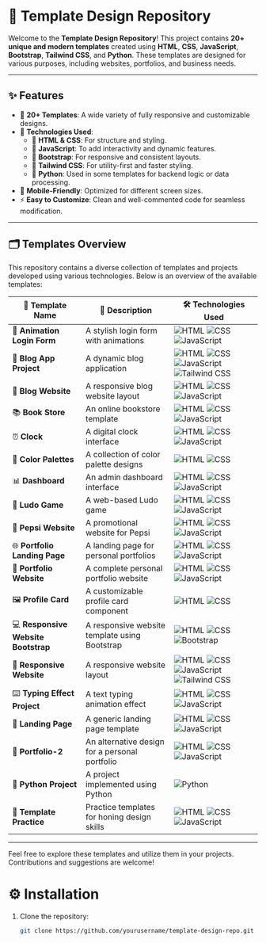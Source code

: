  # 🌟 Template Design Repository 

Welcome to the **Template Design Repository**! This project contains **20+ unique and modern templates** created using **HTML**, **CSS**, **JavaScript**, **Bootstrap**, **Tailwind CSS**, and **Python**. These templates are designed for various purposes, including websites, portfolios, and business needs.

---

## ✨ Features

- 🔖 **20+ Templates**: A wide variety of fully responsive and customizable designs.
- 🚀 **Technologies Used**:
  - 📝 **HTML & CSS**: For structure and styling.
  - 🎨 **JavaScript**: To add interactivity and dynamic features.
  - 📏 **Bootstrap**: For responsive and consistent layouts.
  - 💨 **Tailwind CSS**: For utility-first and faster styling.
  - 🐍 **Python**: Used in some templates for backend logic or data processing.
- 📱 **Mobile-Friendly**: Optimized for different screen sizes.
- ⚡ **Easy to Customize**: Clean and well-commented code for seamless modification.

---
## 🗂️ Templates Overview

This repository contains a diverse collection of templates and projects developed using various technologies. Below is an overview of the available templates:

| 🌟 **Template Name**            | 📝 **Description**                                     | 🛠️ **Technologies Used**        |
|--------------------------------|---------------------------------------------------------|----------------------------------|
| 🎨 **Animation Login Form**    | A stylish login form with animations                   | ![HTML](https://img.shields.io/badge/-HTML-E34F26?logo=html5&logoColor=white) ![CSS](https://img.shields.io/badge/-CSS-1572B6?logo=css3&logoColor=white) ![JavaScript](https://img.shields.io/badge/-JavaScript-F7DF1E?logo=javascript&logoColor=black) |
| 📝 **Blog App Project**        | A dynamic blog application                             | ![HTML](https://img.shields.io/badge/-HTML-E34F26?logo=html5&logoColor=white) ![CSS](https://img.shields.io/badge/-CSS-1572B6?logo=css3&logoColor=white) ![JavaScript](https://img.shields.io/badge/-JavaScript-F7DF1E?logo=javascript&logoColor=black) ![Tailwind CSS](https://img.shields.io/badge/-Tailwind%20CSS-06B6D4?logo=tailwindcss&logoColor=white) |
| 📰 **Blog Website**            | A responsive blog website layout                       | ![HTML](https://img.shields.io/badge/-HTML-E34F26?logo=html5&logoColor=white) ![CSS](https://img.shields.io/badge/-CSS-1572B6?logo=css3&logoColor=white) ![JavaScript](https://img.shields.io/badge/-JavaScript-F7DF1E?logo=javascript&logoColor=black) |
| 📚 **Book Store**              | An online bookstore template                           | ![HTML](https://img.shields.io/badge/-HTML-E34F26?logo=html5&logoColor=white) ![CSS](https://img.shields.io/badge/-CSS-1572B6?logo=css3&logoColor=white) ![JavaScript](https://img.shields.io/badge/-JavaScript-F7DF1E?logo=javascript&logoColor=black) |
| ⏰ **Clock**                   | A digital clock interface                              | ![HTML](https://img.shields.io/badge/-HTML-E34F26?logo=html5&logoColor=white) ![CSS](https://img.shields.io/badge/-CSS-1572B6?logo=css3&logoColor=white) ![JavaScript](https://img.shields.io/badge/-JavaScript-F7DF1E?logo=javascript&logoColor=black) |
| 🎨 **Color Palettes**          | A collection of color palette designs                  | ![HTML](https://img.shields.io/badge/-HTML-E34F26?logo=html5&logoColor=white) ![CSS](https://img.shields.io/badge/-CSS-1572B6?logo=css3&logoColor=white) |
| 📊 **Dashboard**               | An admin dashboard interface                           | ![HTML](https://img.shields.io/badge/-HTML-E34F26?logo=html5&logoColor=white) ![CSS](https://img.shields.io/badge/-CSS-1572B6?logo=css3&logoColor=white) ![JavaScript](https://img.shields.io/badge/-JavaScript-F7DF1E?logo=javascript&logoColor=black) |
| 🎲 **Ludo Game**               | A web-based Ludo game                                  | ![HTML](https://img.shields.io/badge/-HTML-E34F26?logo=html5&logoColor=white) ![CSS](https://img.shields.io/badge/-CSS-1572B6?logo=css3&logoColor=white) ![JavaScript](https://img.shields.io/badge/-JavaScript-F7DF1E?logo=javascript&logoColor=black) |
| 🥤 **Pepsi Website**           | A promotional website for Pepsi                        | ![HTML](https://img.shields.io/badge/-HTML-E34F26?logo=html5&logoColor=white) ![CSS](https://img.shields.io/badge/-CSS-1572B6?logo=css3&logoColor=white) ![JavaScript](https://img.shields.io/badge/-JavaScript-F7DF1E?logo=javascript&logoColor=black) |
| 🌐 **Portfolio Landing Page**  | A landing page for personal portfolios                 | ![HTML](https://img.shields.io/badge/-HTML-E34F26?logo=html5&logoColor=white) ![CSS](https://img.shields.io/badge/-CSS-1572B6?logo=css3&logoColor=white) ![JavaScript](https://img.shields.io/badge/-JavaScript-F7DF1E?logo=javascript&logoColor=black) |
| 💼 **Portfolio Website**       | A complete personal portfolio website                  | ![HTML](https://img.shields.io/badge/-HTML-E34F26?logo=html5&logoColor=white) ![CSS](https://img.shields.io/badge/-CSS-1572B6?logo=css3&logoColor=white) ![JavaScript](https://img.shields.io/badge/-JavaScript-F7DF1E?logo=javascript&logoColor=black) |
| 🖼️ **Profile Card**            | A customizable profile card component                  | ![HTML](https://img.shields.io/badge/-HTML-E34F26?logo=html5&logoColor=white) ![CSS](https://img.shields.io/badge/-CSS-1572B6?logo=css3&logoColor=white) |
| 💻 **Responsive Website Bootstrap** | A responsive website template using Bootstrap       | ![HTML](https://img.shields.io/badge/-HTML-E34F26?logo=html5&logoColor=white) ![CSS](https://img.shields.io/badge/-CSS-1572B6?logo=css3&logoColor=white) ![Bootstrap](https://img.shields.io/badge/-Bootstrap-7952B3?logo=bootstrap&logoColor=white) |
| 📱 **Responsive Website**      | A responsive website layout                            | ![HTML](https://img.shields.io/badge/-HTML-E34F26?logo=html5&logoColor=white) ![CSS](https://img.shields.io/badge/-CSS-1572B6?logo=css3&logoColor=white) ![JavaScript](https://img.shields.io/badge/-JavaScript-F7DF1E?logo=javascript&logoColor=black) ![Tailwind CSS](https://img.shields.io/badge/-Tailwind%20CSS-06B6D4?logo=tailwindcss&logoColor=white) |
| ⌨️ **Typing Effect Project**   | A text typing animation effect                         | ![HTML](https://img.shields.io/badge/-HTML-E34F26?logo=html5&logoColor=white) ![CSS](https://img.shields.io/badge/-CSS-1572B6?logo=css3&logoColor=white) ![JavaScript](https://img.shields.io/badge/-JavaScript-F7DF1E?logo=javascript&logoColor=black) |
| 🚀 **Landing Page**            | A generic landing page template                        | ![HTML](https://img.shields.io/badge/-HTML-E34F26?logo=html5&logoColor=white) ![CSS](https://img.shields.io/badge/-CSS-1572B6?logo=css3&logoColor=white) ![JavaScript](https://img.shields.io/badge/-JavaScript-F7DF1E?logo=javascript&logoColor=black) |
| 🎨 **Portfolio-2**             | An alternative design for a personal portfolio         | ![HTML](https://img.shields.io/badge/-HTML-E34F26?logo=html5&logoColor=white) ![CSS](https://img.shields.io/badge/-CSS-1572B6?logo=css3&logoColor=white) ![JavaScript](https://img.shields.io/badge/-JavaScript-F7DF1E?logo=javascript&logoColor=black) |
| 🐍 **Python Project**          | A project implemented using Python                     | ![Python](https://img.shields.io/badge/-Python-3776AB?logo=python&logoColor=white) |
| 🧪 **Template Practice**       | Practice templates for honing design skills            | ![HTML](https://img.shields.io/badge/-HTML-E34F26?logo=html5&logoColor=white) ![CSS](https://img.shields.io/badge/-CSS-1572B6?logo=css3&logoColor=white) ![JavaScript](https://img.shields.io/badge/-JavaScript-F7DF1E?logo=javascript&logoColor=black) |

---

Feel free to explore these templates and utilize them in your projects. Contributions and suggestions are welcome!

 
# ⚙️ Installation

1. Clone the repository:
   ```bash
   git clone https://github.com/yourusername/template-design-repo.git
